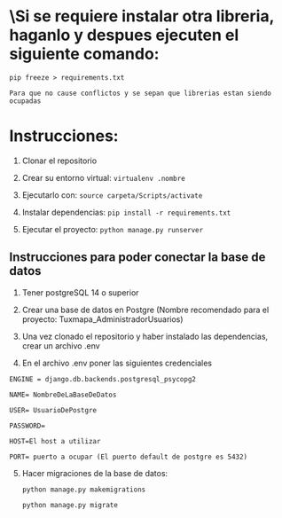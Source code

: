 
# \Si se requiere instalar otra libreria, haganlo y despues ejecuten el siguiente comando:

    pip freeze > requirements.txt

    Para que no cause conflictos y se sepan que librerias estan siendo ocupadas



# Instrucciones:

1. Clonar el repositorio

2. Crear su entorno virtual:
   `virtualenv .nombre`

3. Ejecutarlo con:
   `source carpeta/Scripts/activate`

4. Instalar dependencias:
   `pip install -r requirements.txt`

5. Ejecutar el proyecto:
   `python manage.py runserver`

## Instrucciones para poder conectar la base de datos

1. Tener postgreSQL 14 o superior

2. Crear una base de datos en Postgre (Nombre recomendado para el proyecto: Tuxmapa_AdministradorUsuarios)

3. Una vez clonado el repositorio y haber instalado las dependencias, crear un archivo .env

4. En el archivo .env poner las siguientes credenciales

`ENGINE = django.db.backends.postgresql_psycopg2`

`NAME= NombreDeLaBaseDeDatos`

`USER= UsuarioDePostgre`

`PASSWORD= `

`HOST=El host a utilizar `

`PORT= puerto a ocupar (El puerto default de postgre es 5432) `

5. Hacer migraciones de la base de datos:

   `python manage.py makemigrations`

   `python manage.py migrate`

